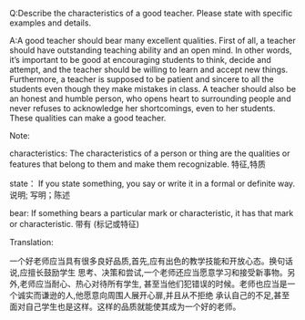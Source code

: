 Q:Describe the characteristics of a good teacher. Please state with specific examples and details. 

A:A  good  teacher  should  bear  many  excellent  qualities.  First  of  all,  a  teacher  should  have 
outstanding  teaching  ability  and  an  open  mind.  In  other  words,  it’s  important  to  be  good  at 
encouraging  students  to  think,  decide  and  attempt,  and  the  teacher  should  be  willing  to  learn 
and accept new things. Furthermore, a teacher is supposed to be patient and sincere to all the 
students  even  though  they  make  mistakes  in  class.  A  teacher  should  also  be  an  honest  and 
humble person, who opens heart to surrounding people and never refuses to acknowledge her 
shortcomings, even to her students. These qualities can make a good teacher. 


Note:

characteristics:
The characteristics of a person or thing are the qualities or features that belong to them and make them recognizable. 特征,特质

state：
If you state something, you say or write it in a formal or definite way. 说明; 写明；陈述

bear:
If something bears a particular mark or characteristic, it has that mark or characteristic. 带有 (标记或特征)



Translation:

一个好老师应当具有很多良好品质,首先,应有出色的教学技能和开放心态。换句话说,应擅长鼓励学生
思考、决策和尝试,一个老师还应当愿意学习和接受新事物。另外,老师应当耐心、热心对待所有学生,
甚至当他们犯错误的时候。老师也应当是一个诚实而谦逊的人,他愿意向周围人展开心扉,并且从不拒绝
承认自己的不足,甚至面对自己学生也是这样。这样的品质就能使其成为一个好的老师。
